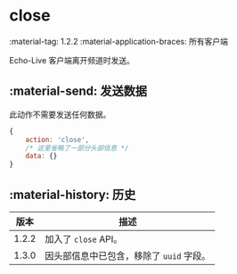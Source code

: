 # close

<span class="feature-tag" title="最早可用版本" markdown>
    <span class="icon">:material-tag:</span>
    <span class="text">1.2.2</span>
</span>
<span class="feature-tag" title="终端类型" markdown>
    <span class="icon">:material-application-braces:</span>
    <span class="text">所有客户端</span>
</span>

Echo-Live 客户端离开频道时发送。

## :material-send: 发送数据
此动作不需要发送任何数据。

``` javascript title="示例"
{
    action: 'close',
    /* 这里省略了一部分头部信息 */ 
    data: {}
}
```

## :material-history: 历史

| 版本 | 描述 |
| - | - |
| 1.2.2 | 加入了 `close` API。 |
| 1.3.0 | 因头部信息中已包含，移除了 `uuid` 字段。 |